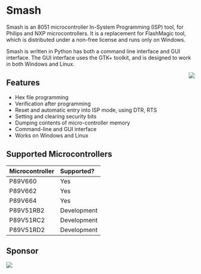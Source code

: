 # Smash #

Smash is an 8051 microcontroller In-System Programming (ISP) tool, for Philips and NXP microcontrollers. It is a replacement for FlashMagic tool, which is distributed under a non-free license and runs only on Windows.

Smash is written in Python has both a command line interface and GUI interface. The GUI interface uses the GTK+ toolkit, and is designed to work in both Windows and Linux.

<img src='http://wiki.smash-tool.googlecode.com/hg/prog-screen.png' align='right' />

## Features ##

  * Hex file programming
  * Verification after programming
  * Reset and automatic entry into ISP mode, using DTR, RTS
  * Setting and clearing security bits
  * Dumping contents of micro-controller memory
  * Command-line and GUI interface
  * Works on Windows and Linux

## Supported Microcontrollers ##

| **Microcontroller** | **Supported?**  |
|:--------------------|:----------------|
| P89V660         | Yes         |
| P89V662         | Yes         |
| P89V664         | Yes         |
| P89V51RB2 	   | Development |
| P89V51RC2       | Development |
| P89V51RD2       | Development |

## Sponsor ##

<a href='http://www.zilogic.com'><img src='http://wiki.smash-tool.googlecode.com/hg/zilogic-logo.png' /></a>